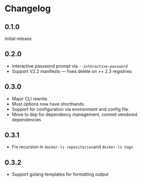 # Changelog

## 0.1.0

Initial release

## 0.2.0

 * Interactive password prompt via `--interactive-password`
 * Support V2.2 manifests &mdash; fixes delete on >= 2.3 registries

## 0.3.0

  * Major CLI rewrite.
  * Most options now have shorthands.
  * Support for configuration via environment and config file.
  * Move to dep for dependency management, commit vendored dependencies

## 0.3.1

  * Fix recursion in `docker-ls repositories`and `docker-ls tags`

## 0.3.2

  * Support golang templates for formatting output
